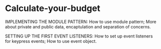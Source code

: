 # Calculate-your-budget

IMPLEMENTING THE MODULE PATTERN:
How to use module pattern;
More about private and public data, encaptulation and separation of concerns.

SETTING UP THE FIRST EVENT LISTENERS:
How to set up event listeners for keypress events;
How to use event object.
